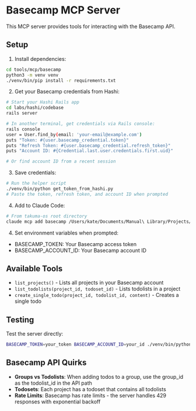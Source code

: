 # Basecamp MCP Server

This MCP server provides tools for interacting with the Basecamp API.

## Setup

1. Install dependencies:
```bash
cd tools/mcp/basecamp
python3 -m venv venv
./venv/bin/pip install -r requirements.txt
```

2. Get your Basecamp credentials from Hashi:
```bash
# Start your Hashi Rails app
cd labs/hashi/codebase
rails server

# In another terminal, get credentials via Rails console:
rails console
user = User.find_by(email: 'your-email@example.com')
puts "Token: #{user.basecamp_credential.token}"
puts "Refresh Token: #{user.basecamp_credential.refresh_token}" 
puts "Account ID: #{Credential.last.user.credentials.first.uid}"

# Or find account ID from a recent session
```

3. Save credentials:
```bash
# Run the helper script
./venv/bin/python get_token_from_hashi.py
# Paste the token, refresh token, and account ID when prompted
```

4. Add to Claude Code:
```bash
# From takuma-os root directory
claude mcp add basecamp /Users/kate/Documents/Manual\ Library/Projects/takuma-os/tools/mcp/basecamp/venv/bin/python /Users/kate/Documents/Manual\ Library/Projects/takuma-os/tools/mcp/basecamp/server.py
```

4. Set environment variables when prompted:
- BASECAMP_TOKEN: Your Basecamp access token
- BASECAMP_ACCOUNT_ID: Your Basecamp account ID

## Available Tools

- `list_projects()` - Lists all projects in your Basecamp account
- `list_todolists(project_id, todoset_id)` - Lists todolists in a project
- `create_single_todo(project_id, todolist_id, content)` - Creates a single todo

## Testing

Test the server directly:
```bash
BASECAMP_TOKEN=your_token BASECAMP_ACCOUNT_ID=your_id ./venv/bin/python server.py
```

## Basecamp API Quirks

- **Groups vs Todolists**: When adding todos to a group, use the group_id as the todolist_id in the API path
- **Todosets**: Each project has a todoset that contains all todolists
- **Rate Limits**: Basecamp has rate limits - the server handles 429 responses with exponential backoff